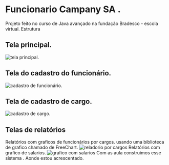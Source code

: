 # Funcionario Campany SA .
Projeto feito no curso de Java avançado na fundação Bradesco -  escola virtual.
Estrutura
## Tela principal.
![tela principal](https://i.imgur.com/CFYFNHq.png "tela principal").
## Tela do cadastro do funcionário.
![cadastro de funcionário](https://i.imgur.com/1QHEizT.png "cadastro de funcionário").
## Tela de cadastro de cargo.
![cadastro de cargo](https://i.imgur.com/5aumyeP.png "cadastro de cargo").
## Telas de relatórios
Relatórios com graficos de funcionários por cargos.
usando uma biblioteca de grafico chamado de FreeChart.
![reladorio por cargos](https://i.imgur.com/YKkrkaR.png "reladorio por cargos")
Relatórios com grafico de salarios.
![grafico com salarios](https://i.imgur.com/kQAbIuO.png "grafico com salarios")
Com as aula construimos esse sistema .
Aonde estou acrescentado.
